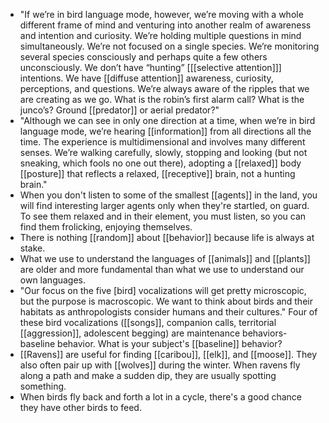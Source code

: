 - "If we’re in bird language mode, however, we’re moving with a whole different frame of mind and venturing into another realm of awareness and intention and curiosity. We’re holding multiple questions in mind simultaneously. We’re not focused on a single species. We’re monitoring several species consciously and perhaps quite a few others unconsciously. We don’t have “hunting” [[[selective attention]]] intentions. We have [[diffuse attention]] awareness, curiosity, perceptions, and questions. We’re always aware of the ripples that we are creating as we go. What is the robin’s first alarm call? What is the junco’s? Ground [[predator]] or aerial predator?"
- "Although we can see in only one direction at a time, when we’re in bird language mode, we’re hearing [[information]] from all directions all the time. The experience is multidimensional and involves many different senses. We’re walking carefully, slowly, stopping and looking (but not sneaking, which fools no one out there), adopting a [[relaxed]] body [[posture]] that reflects a relaxed, [[receptive]] brain, not a hunting brain."
- When you don't listen to some of the smallest [[agents]] in the land, you will find interesting larger agents only when they're startled, on guard. To see them relaxed and in their element, you must listen, so you can find them frolicking, enjoying themselves.
- There is nothing [[random]] about [[behavior]] because life is always at stake.
- What we use to understand the languages of [[animals]] and [[plants]] are older and more fundamental than what we use to understand our own languages.
- "Our focus on the five [bird] vocalizations will get pretty microscopic, but the purpose is macroscopic. We want to think about birds and their habitats as anthropologists consider humans and their cultures."
  Four of these bird vocalizations ([[songs]], companion calls, territorial [[aggression]], adolescent begging) are maintenance behaviors- baseline behavior. What is your subject's [[baseline]] behavior?
- [[Ravens]] are useful for finding [[caribou]], [[elk]], and [[moose]]. They also often pair up with [[wolves]] during the winter. When ravens fly along a path and make a sudden dip, they are usually spotting something.
- When birds fly back and forth a lot in a cycle, there's a good chance they have other birds to feed.